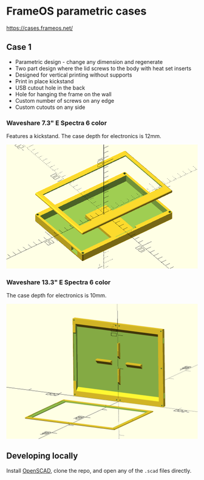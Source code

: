 # FrameOS parametric cases

https://cases.frameos.net/

## Case 1

- Parametric design - change any dimension and regenerate
- Two part design where the lid screws to the body with heat set inserts
- Designed for vertical printing without supports
- Print in place kickstand
- USB cutout hole in the back
- Hole for hanging the frame on the wall
- Custom number of screws on any edge
- Custom cutouts on any side

### Waveshare 7.3" E Spectra 6 color

Features a kickstand. The case depth for electronics is 12mm.

![7in3e](./images/mark1/7in3e-model.png)

### Waveshare 13.3" E Spectra 6 color

The case depth for electronics is 10mm.

![13in3e](./images/mark1/13in3e-upright.png)

## Developing locally

Install [OpenSCAD](https://openscad.org/), clone the repo, and open any of the `.scad` files directly.
